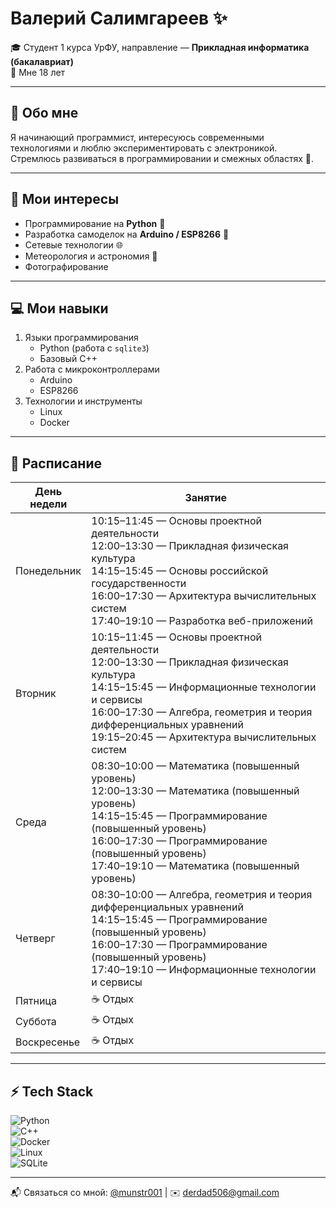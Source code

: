 # Валерий Салимгареев ✨

🎓 Студент 1 курса УрФУ, направление — **Прикладная информатика (бакалавриат)**  
📍 Мне 18 лет  

---

## 📖 Обо мне  
Я начинающий программист, интересуюсь современными технологиями и люблю экспериментировать с электроникой.  
Стремлюсь развиваться в программировании и смежных областях 🚀.  

---

## 🌱 Мои интересы  
- Программирование на **Python** 🐍  
- Разработка самоделок на **Arduino / ESP8266** 🔧  
- Сетевые технологии 🌐  
- Метеорология и астрономия 🌌
- Фотографирование   

---

## 💻 Мои навыки  
1. Языки программирования  
   - Python (работа с `sqlite3`)  
   - Базовый C++  
2. Работа с микроконтроллерами  
   - Arduino  
   - ESP8266  
3. Технологии и инструменты  
   - Linux  
   - Docker  

---

## 📅 Расписание  

| День недели | Занятие |
|-------------|---------|
| Понедельник | 10:15–11:45 — Основы проектной деятельности<br>12:00–13:30 — Прикладная физическая культура<br>14:15–15:45 — Основы российской государственности<br>16:00–17:30 — Архитектура вычислительных систем<br>17:40–19:10 — Разработка веб-приложений |
| Вторник     | 10:15–11:45 — Основы проектной деятельности<br>12:00–13:30 — Прикладная физическая культура<br>14:15–15:45 — Информационные технологии и сервисы<br>16:00–17:30 — Алгебра, геометрия и теория дифференциальных уравнений<br>19:15–20:45 — Архитектура вычислительных систем |
| Среда       | 08:30–10:00 — Математика (повышенный уровень)<br>12:00–13:30 — Математика (повышенный уровень)<br>14:15–15:45 — Программирование (повышенный уровень)<br>16:00–17:30 — Программирование (повышенный уровень)<br>17:40–19:10 — Математика (повышенный уровень) |
| Четверг     | 08:30–10:00 — Алгебра, геометрия и теория дифференциальных уравнений<br>14:15–15:45 — Программирование (повышенный уровень)<br>16:00–17:30 — Программирование (повышенный уровень)<br>17:40–19:10 — Информационные технологии и сервисы |
| Пятница     | ☕ Отдых |
| Суббота     | ☕ Отдых |
| Воскресенье | ☕ Отдых |


---

## ⚡ Tech Stack  

![Python](https://img.shields.io/badge/-Python-3776AB?style=for-the-badge&logo=python&logoColor=white)  
![C++](https://img.shields.io/badge/-C++-00599C?style=for-the-badge&logo=cplusplus&logoColor=white)  
![Docker](https://img.shields.io/badge/-Docker-2496ED?style=for-the-badge&logo=docker&logoColor=white)  
![Linux](https://img.shields.io/badge/-Linux-FCC624?style=for-the-badge&logo=linux&logoColor=black)  
![SQLite](https://img.shields.io/badge/-SQLite-003B57?style=for-the-badge&logo=sqlite&logoColor=white)  

---

📬 Связаться со мной: [@munstr001](https://t.me/munstr001) | ✉️ derdad506@gmail.com  
